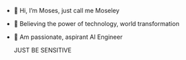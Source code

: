 - 👋 Hi, I’m Moses, just call me Moseley 
- 👀 Believing the power of technology, world transformation
- 🌱 Am passionate, aspirant AI Engineer


  JUST BE SENSITIVE 

<!---
Princecodes4115/Princecodes4115 is a ✨ special ✨ repository because its `README.md` (this file) appears on your GitHub profile.
You can click the Preview link to take a look at your changes.
--->
